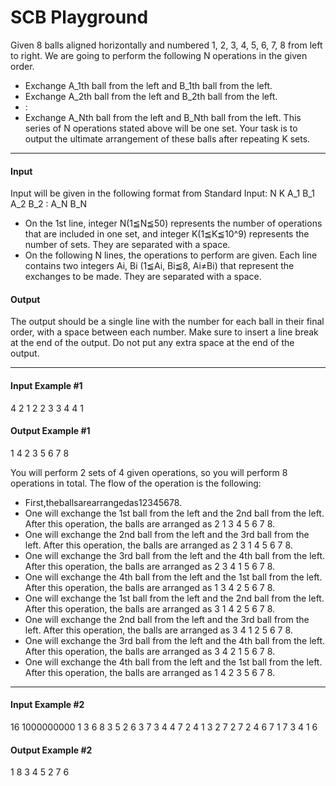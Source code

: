 # SCB Playground

Given 8 balls aligned horizontally and numbered 1, 2, 3, 4, 5, 6, 7, 8 from left to right. We are going to perform the following N operations in the given order.
- Exchange A_1th ball from the left and B_1th ball from the left.
- Exchange A_2th ball from the left and B_2th ball from the left. 
- :
- Exchange A_Nth ball from the left and B_Nth ball from the left.
This series of N operations stated above will be one set.
Your task is to output the ultimate arrangement of these balls after repeating K sets.

---

#### Input ####
Input will be given in the following format from Standard Input:
N K
A_1 B_1
A_2 B_2
:
A_N B_N

- On the 1st line, integer N(1≦N≦50) represents the number of operations that are included in one set, and integer K(1≦K≦10^9) represents the number of sets. They are separated with a space.
- On the following N lines, the operations to perform are given. Each line contains two integers Ai, Bi (1≦Ai, Bi≦8, Ai≠Bi) that represent the exchanges to be made. They are separated with a space.

#### Output ####
The output should be a single line with the number for each ball in their final order, with a space between each number.
Make sure to insert a line break at the end of the output.
Do not put any extra space at the end of the output.

---

#### Input Example \#1 ####
4 2 
1 2
2 3 
3 4
4 1

#### Output Example \#1 ####
1 4 2 3 5 6 7 8


You will perform 2 sets of 4 given operations, so you will perform 8 operations in total. The flow of the operation is the following:
- First,theballsarearrangedas12345678.
- One will exchange the 1st ball from the left and the 2nd ball from the left. After this operation, the
balls are arranged as 2 1 3 4 5 6 7 8.
- One will exchange the 2nd ball from the left and the 3rd ball from the left. After this operation, the
balls are arranged as 2 3 1 4 5 6 7 8.
- One will exchange the 3rd ball from the left and the 4th ball from the left. After this operation, the
balls are arranged as 2 3 4 1 5 6 7 8.
- One will exchange the 4th ball from the left and the 1st ball from the left. After this operation, the
balls are arranged as 1 3 4 2 5 6 7 8.
- One will exchange the 1st ball from the left and the 2nd ball from the left. After this operation, the
balls are arranged as 3 1 4 2 5 6 7 8.
- One will exchange the 2nd ball from the left and the 3rd ball from the left. After this operation, the
balls are arranged as 3 4 1 2 5 6 7 8.
- One will exchange the 3rd ball from the left and the 4th ball from the left. After this operation, the
balls are arranged as 3 4 2 1 5 6 7 8.
- One will exchange the 4th ball from the left and the 1st ball from the left. After this operation, the
balls are arranged as 1 4 2 3 5 6 7 8.

---

#### Input Example \#2 ####
16 1000000000 
1 3
6 8
3 5
2 6
3 7
3 4
4 7
2 4
1 3
2 7
2 7
2 4
6 7
1 7
3 4
1 6

#### Output Example \#2 ####
1 8 3 4 5 2 7 6

